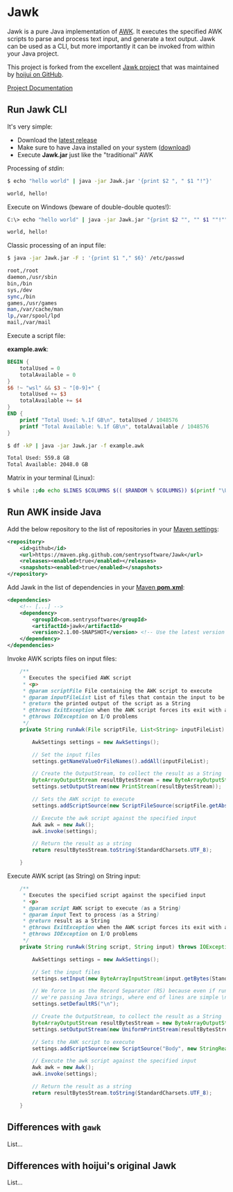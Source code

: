# Jawk

Jawk is a pure Java implementation of [AWK](https://en.wikipedia.org/wiki/AWK). It executes the specified AWK scripts to parse and process text input, and generate a text output. Jawk can be used as a CLI, but more importantly it can be invoked from within your Java project.

This project is forked from the excellent [Jawk project](https://jawk.sourceforge.net/) that was maintained by [hoijui on GitHub](https://github.com/hoijui/Jawk).

[Project Documentation](https://sentrysoftware.github.io/Jawk)

## Run Jawk CLI

It's very simple:

* Download the [latest release](releases)
* Make sure to have Java installed on your system ([download](https://adoptium.net/))
* Execute **Jawk.jar** just like the "traditional" AWK

Processing of *stdin*:

```bash
$ echo "hello world" | java -jar Jawk.jar '{print $2 ", " $1 "!"}'

world, hello!
```

Execute on Windows (beware of double-double quotes!):

```bash
C:\> echo "hello world" | java -jar Jawk.jar "{print $2 "", "" $1 ""!""}"

world, hello!
```

Classic processing of an input file:

```bash
$ java -jar Jawk.jar -F : '{print $1 "," $6}' /etc/passwd

root,/root
daemon,/usr/sbin
bin,/bin
sys,/dev
sync,/bin
games,/usr/games
man,/var/cache/man
lp,/var/spool/lpd
mail,/var/mail
```

Execute a script file:

**example.awk**:

```awk
BEGIN {
	totalUsed = 0
	totalAvailable = 0
}
$6 !~ "wsl" && $3 ~ "[0-9]+" {
	totalUsed += $3
	totalAvailable += $4
}
END {
	printf "Total Used: %.1f GB\n", totalUsed / 1048576
	printf "Total Available: %.1f GB\n", totalAvailable / 1048576
}
```

```bash
$ df -kP | java -jar Jawk.jar -f example.awk

Total Used: 559.8 GB
Total Available: 2048.0 GB
```

Matrix in your terminal (Linux):

```bash
$ while :;do echo $LINES $COLUMNS $(( $RANDOM % $COLUMNS)) $(printf "\U$(($RANDOM % 500))");sleep 0.05;done|java -jar Jawk.jar '{a[$3]=0;for (x in a){o=a[x];a[x]=a[x]+1;printf "\033[%s;%sH\033[2;32m%s",o,x,$4;printf "\033[%s;%sH\033[1;37m%s\033[0;0H",a[x],x,$4;if (a[x]>=$1){a[x]=0;}}}'
```

## Run AWK inside Java

Add the below repository to the list of repositories in your [Maven settings](https://maven.apache.org/settings.html):

```xml
<repository>
	<id>github</id>
	<url>https://maven.pkg.github.com/sentrysoftware/Jawk</url>
	<releases><enabled>true</enabled></releases>
	<snapshots><enabled>true</enabled></snapshots>
</repository>
```

Add Jawk in the list of dependencies in your [Maven **pom.xml**](https://maven.apache.org/pom.html):

```xml
<dependencies>
	<!-- [...] -->
	<dependency>
		<groupId>com.sentrysoftware</groupId>
		<artifactId>jawk</artifactId>
		<version>2.1.00-SNAPSHOT</version> <!-- Use the latest version released -->
	</dependency>
</dependencies>
```

Invoke AWK scripts files on input files:

```java
	/**
	 * Executes the specified AWK script
	 * <p>
	 * @param scriptFile File containing the AWK script to execute
	 * @param inputFileList List of files that contain the input to be parsed by the AWK script
	 * @return the printed output of the script as a String
	 * @throws ExitException when the AWK script forces its exit with a specified code
	 * @throws IOException on I/O problems
	 */
	private String runAwk(File scriptFile, List<String> inputFileList) throws IOException, ExitException {

		AwkSettings settings = new AwkSettings();

		// Set the input files
		settings.getNameValueOrFileNames().addAll(inputFileList);

		// Create the OutputStream, to collect the result as a String
		ByteArrayOutputStream resultBytesStream = new ByteArrayOutputStream();
    	settings.setOutputStream(new PrintStream(resultBytesStream));

    	// Sets the AWK script to execute
    	settings.addScriptSource(new ScriptFileSource(scriptFile.getAbsolutePath()));

    	// Execute the awk script against the specified input
		Awk awk = new Awk();
		awk.invoke(settings);

		// Return the result as a string
		return resultBytesStream.toString(StandardCharsets.UTF_8);

	}
```

Execute AWK script (as String) on String input:

```java
	/**
	 * Executes the specified script against the specified input
	 * <p>
	 * @param script AWK script to execute (as a String)
	 * @param input Text to process (as a String)
	 * @return result as a String
	 * @throws ExitException when the AWK script forces its exit with a specified code
	 * @throws IOException on I/O problems
	 */
	private String runAwk(String script, String input) throws IOException, ExitException {

		AwkSettings settings = new AwkSettings();

		// Set the input files
		settings.setInput(new ByteArrayInputStream(input.getBytes(StandardCharsets.UTF_8)));

       	// We force \n as the Record Separator (RS) because even if running on Windows
       	// we're passing Java strings, where end of lines are simple \n
       	settings.setDefaultRS("\n");

       	// Create the OutputStream, to collect the result as a String
		ByteArrayOutputStream resultBytesStream = new ByteArrayOutputStream();
    	settings.setOutputStream(new UniformPrintStream(resultBytesStream));

    	// Sets the AWK script to execute
    	settings.addScriptSource(new ScriptSource("Body", new StringReader(script), false));

    	// Execute the awk script against the specified input
		Awk awk = new Awk();
		awk.invoke(settings);

		// Return the result as a string
		return resultBytesStream.toString(StandardCharsets.UTF_8);

	}
```

## Differences with `gawk`

List...

## Differences with hoijui's original Jawk

List...


